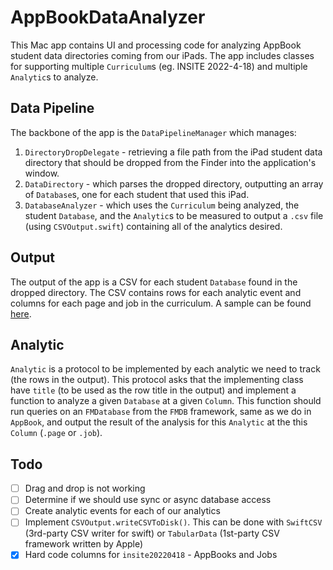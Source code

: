 # AppBookDataAnalyzer

This Mac app contains UI and processing code for analyzing AppBook student data directories coming from our iPads. The app includes classes for supporting multiple `Curriculum`s (eg. INSITE 2022-4-18) and multiple `Analytic`s to analyze. 

## Data Pipeline

The backbone of the app is the `DataPipelineManager` which manages:
1. `DirectoryDropDelegate` - retrieving a file path from the iPad student data directory that should be dropped from the Finder into the application's window. 
2. `DataDirectory` - which parses the dropped directory, outputting an array of `Database`s, one for each student that used this iPad.
3. `DatabaseAnalyzer` - which uses the `Curriculum` being analyzed, the student `Database`, and the `Analytic`s to be measured to output a `.csv` file (using `CSVOutput.swift`) containing all of the analytics desired. 


## Output

The output of the app is a CSV for each student `Database` found in the dropped directory. The CSV contains rows for each analytic event and columns for each page and job in the curriculum. A sample can be found [here](https://docs.google.com/spreadsheets/d/1wf1Ktjs9QQae_LsRDzpw8R-5H3Ca-w8_nnALRSP_fyI/edit?usp=sharing).

## Analytic

`Analytic` is a protocol to be implemented by each analytic we need to track (the rows in the output). This protocol asks that the implementing class have `title` (to be used as the row title in the output) and implement a function to analyze a given `Database` at a given `Column`. This function should run queries on an `FMDatabase` from the `FMDB` framework, same as we do in `AppBook`, and output the result of the analysis for this `Analytic` at the this `Column` (`.page` or `.job`). 

## Todo

- [ ] Drag and drop is not working
- [ ] Determine if we should use sync or async database access
- [ ] Create analytic events for each of our analytics
- [ ] Implement `CSVOutput.writeCSVToDisk()`. This can be done with `SwiftCSV` (3rd-party CSV writer for swift) or `TabularData` (1st-party CSV framework written by Apple)
- [X] Hard code columns for `insite20220418` - AppBooks and Jobs